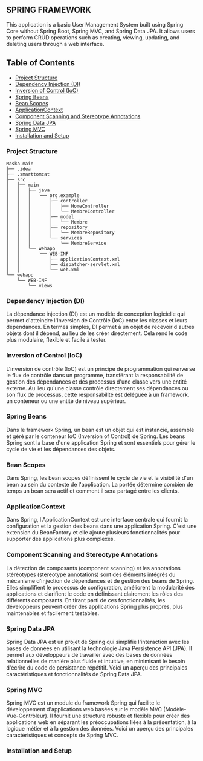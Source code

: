 ## SPRING FRAMEWORK

This application is a basic User Management System
built using Spring Core without Spring Boot,
Spring MVC, and Spring Data JPA. It allows users to perform CRUD operations
such as creating, viewing, updating, and deleting users through a web interface.

## Table of Contents
- [Project Structure](#project-structure)
- [Dependency Injection (DI)](#dependency-injection-di)
- [Inversion of Control (IoC)](#inversion-of-control-ioc)
- [Spring Beans](#spring-beans)
- [Bean Scopes](#bean-scopes)
- [ApplicationContext](#applicationcontext)
- [Component Scanning and Stereotype Annotations](#component-scanning-and-stereotype-annotations)
- [Spring Data JPA](#spring-data-jpa)
- [Spring MVC](#spring-mvc)
- [Installation and Setup](#installation-and-setup)

### Project Structure
```
Maska-main
├── .idea
├── .smarttomcat
├── src
│   ├── main
│   │   ├── java
│   │   │   └── org.example
│   │   │       ├── controller
│   │   │       │   ├── HomeController
│   │   │       │   └── MembreController
│   │   │       ├── model
│   │   │       │   └── Membre
│   │   │       ├── repository
│   │   │       │   └── MembreRepository
│   │   │       └── services
│   │   │           └── MembreService
│   │   └── webapp
│   │       └── WEB-INF
│   │           ├── applicationContext.xml
│   │           ├── dispatcher-servlet.xml
│   │           └── web.xml
└── webapp
    └── WEB-INF
        └── views
```
### Dependency Injection (DI)

La dépendance injection (DI) est un modèle de conception logicielle qui permet d'atteindre l'Inversion de Contrôle (IoC) entre les classes et leurs dépendances. En termes simples, DI permet à un objet de recevoir d'autres objets dont il dépend, au lieu de les créer directement. Cela rend le code plus modulaire, flexible et facile à tester.

### Inversion of Control (IoC)

L'inversion de contrôle (IoC) est un principe de programmation qui renverse le flux de contrôle dans un programme, transférant la responsabilité de gestion des dépendances et des processus d'une classe vers une entité externe. Au lieu qu'une classe contrôle directement ses dépendances ou son flux de processus, cette responsabilité est déléguée à un framework, un conteneur ou une entité de niveau supérieur.

### Spring Beans

Dans le framework Spring, un bean est un objet qui est instancié, assemblé et géré par le conteneur IoC (Inversion of Control) de Spring. Les beans Spring sont la base d'une application Spring et sont essentiels pour gérer le cycle de vie et les dépendances des objets.

### Bean Scopes                                                                                                     

Dans Spring, les bean scopes définissent le cycle de vie et la visibilité d'un bean au sein du contexte de l'application. La portée détermine combien de temps un bean sera actif et comment il sera partagé entre les clients.

### ApplicationContext

Dans Spring, l'ApplicationContext est une interface centrale qui fournit la configuration et la gestion des beans dans une application Spring. C'est une extension du BeanFactory et elle ajoute plusieurs fonctionnalités pour supporter des applications plus complexes.

### Component Scanning and Stereotype Annotations                                                                                                
La détection de composants (component scanning) et les annotations stéréotypes (stereotype annotations) sont des éléments intégrés du mécanisme d'injection de dépendances et de gestion des beans de Spring. Elles simplifient le processus de configuration, améliorent la modularité des applications et clarifient le code en définissant clairement les rôles des différents composants. En tirant parti de ces fonctionnalités, les développeurs peuvent créer des applications Spring plus propres, plus maintenables et facilement testables.

### Spring Data JPA

Spring Data JPA est un projet de Spring qui simplifie l'interaction avec les bases de données en utilisant la technologie Java Persistence API (JPA). Il permet aux développeurs de travailler avec des bases de données relationnelles de manière plus fluide et intuitive, en minimisant le besoin d'écrire du code de persistance répétitif. Voici un aperçu des principales caractéristiques et fonctionnalités de Spring Data JPA.

### Spring MVC

Spring MVC est un module du framework Spring qui facilite le développement d'applications web basées sur le modèle MVC (Modèle-Vue-Contrôleur). Il fournit une structure robuste et flexible pour créer des applications web en séparant les préoccupations liées à la présentation, à la logique métier et à la gestion des données. Voici un aperçu des principales caractéristiques et concepts de Spring MVC.

### Installation and Setup                                                                                                                                                                                                                                
